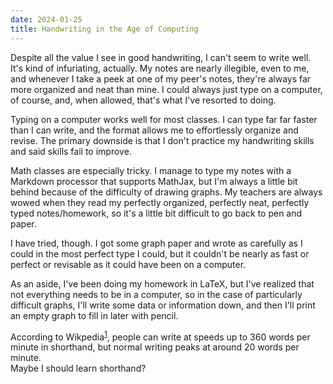 ```yaml
---
date: 2024-01-25
title: Handwriting in the Age of Computing
---
```


Despite all the value I see in good handwriting, I can't seem to write well. It's kind of infuriating, actually.
My notes are nearly illegible, even to me, and whenever I take a peek at one of my peer's notes, they're always far more
organized and neat than mine. I could always just type on a computer, of course, and, when allowed, that's what I've
resorted to doing.

Typing on a computer works well for most classes. I can type far far faster than I can write, and the format allows me
to effortlessly organize and revise. The primary downside is that I don't practice my handwriting skills and said
skills fail to improve.

Math classes are especially tricky. I manage to type my notes with a Markdown processor that supports MathJax, but I'm
always a little bit behind because of the
difficulty of drawing graphs. My teachers are always wowed when they read my perfectly organized, perfectly
neat, perfectly typed notes/homework, so it's a little bit difficult to go back to pen and paper.

I have tried, though. I got some graph paper and wrote as carefully as I could in the most perfect type I could, but it
couldn't be nearly as fast or perfect or revisable as it could have been on a computer.

As an aside, I've been doing my homework in LaTeX, but I've realized that not everything needs to be in a computer, so
in the case of particularly difficult graphs, I'll write some data or information down, and then I'll print an empty
graph to fill in later with pencil.

According to Wikpedia<sup>[1](https://en.wikipedia.org/wiki/Words_per_minute)</sup>, people can write at speeds up to
360 words per minute in shorthand, but normal writing peaks at around 20 words per minute.\
Maybe I should learn shorthand?